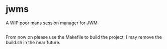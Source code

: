 # jwms
A WIP poor mans session manager for JWM
##
From now on please use the Makefile to build the project, I may remove the build.sh in the near future.
